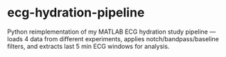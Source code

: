 # ecg-hydration-pipeline
Python reimplementation of my MATLAB ECG hydration study pipeline — loads 4 data from different experiments, applies notch/bandpass/baseline filters, and extracts last 5 min ECG windows for analysis.
